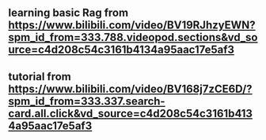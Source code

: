 ## learning basic Rag from https://www.bilibili.com/video/BV19RJhzyEWN?spm_id_from=333.788.videopod.sections&vd_source=c4d208c54c3161b4134a95aac17e5af3
## tutorial from https://www.bilibili.com/video/BV168j7zCE6D/?spm_id_from=333.337.search-card.all.click&vd_source=c4d208c54c3161b4134a95aac17e5af3
